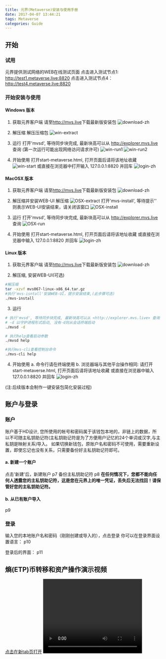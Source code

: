 ```yaml
---
title: 元界(Metaverse)安装与使用手册
date: 2017-04-07 13:44:21
tags: Metaverse
categories: Guide
---
```


开始
---------------
### 试用
元界提供测试网络的WEB在线测试页面
点击进入测试节点1: <http://test1.metaverse.live:8820>
点击进入测试节点4：<http://test4.metaverse.live:8820>

### 开始安装与使用
#### Windows 版本
1. 获取元界客户端
请至<http://mvs.live>下载最新版安装包
![download-zh](http://newmetaverse.org/guide/download-zh.png)

2. 解压缩
解压压缩包
![win-extract](http://newmetaverse.org/guide/win-extract.png)

3. 运行
打开'mvsd', 等待同步块完成, 最新块高可以从 <http://explorer.mvs.live> 查询
(第一次运行可能出现网络访问请求许可)
![win-run1](http://newmetaverse.org/guide/win-run1.png)
![win-run2](http://newmetaverse.org/guide/win-run2.png)

4. 开始使用
打开start-metaverse.html, 打开页面后请将该地址收藏
![win-start](http://newmetaverse.org/guide/win-start.png)
或直接在浏览器中打开输入  127.0.0.1:8820  并回车
![login-zh](http://newmetaverse.org/guide/login-zh.png)


#### MacOSX 版本
1. 获取元界客户端
请至<http://mvs.live>下载最新版安装包
![download-zh](http://newmetaverse.org/guide/download-zh.png)

2. 解压缩并安装WEB-UI
解压缩
![OSX-extract](http://newmetaverse.org/guide/OSX-extract.png)
打开'mvs-install', 等待提示'' 则表示WEB-UI安装结束，请关闭该窗口
![OSX-install](http://newmetaverse.org/guide/OSX-install.png)

3. 运行
打开'mvsd', 等待同步块完成, 最新块高可以从 <http://explorer.mvs.live> 查询
![OSX-run](http://newmetaverse.org/guide/OSX-run.png)

4. 开始使用
打开start-metaverse.html, 打开页面后请将该地址收藏
或直接在浏览器中输入  127.0.0.1:8820  并回车
![login-zh](http://newmetaverse.org/guide/login-zh.png)

#### Linux 版本
1. 获取元界客户端
请至<http://mvs.live>下载最新版安装包
![download-zh](http://newmetaverse.org/guide/download-zh.png)

2. 解压缩, 安装WEB-UI(可选)
```bash
#解压缩
tar -xzvf mvs067-linux-x86_64.tar.gz
#执行'mvs-isntall'安装WEB-UI，提示安装结束,(此步骤可选)
./mvs-install
```

3. 运行
```bash
# 执行'mvsd', 等待同步块完成, 最新块高可以从 <http://explorer.mvs.live> 查询
# -d 以守护进程形式启动, 没有-d则从会话终端启动
./mvsd -d

# 执行help查看启动参数
./mvsd help

#执行mvs-cli查看控制台命令
./mvs-cli help
```

4. 开始使用
a. 命令行请在终端使用
b. 浏览器端与其他平台操作相同:
请打开start-metaverse.html, 打开页面后请将该地址收藏
或直接在浏览器中输入  127.0.0.1:8820  并回车
![login-zh](http://newmetaverse.org/guide/login-zh.png)


(注:后续版本会制作一键安装包简化安装过程)

账户与登录
----------------------
### 账户
账户基于HD设计, 您所使用的帐号和密码属于该钱包本地的，非链上的数据，所以不可随主私钥助记符(主私钥助记符是为了方便用户记忆的24个单词或汉字,与主私钥是映射关系)导入。
如果切换新钱包，原账户名和密码不可使用，需要重新设置，即使忘记也没有关系，只需要备份好主私钥助记符即可。
#### a. 新建一个账户
点击'新建'后，新建账户
p7
备份主私钥助记符
p8
**在任何情况下，您都不能向任何人透露您的主私钥助记符，这是您在元界上的唯一凭证，丢失后无法找回！请保管好您的主私钥助记符。**
#### b. 从已有账户导入
p9

### 登录
输入您的本地账户名和密码（刚刚创建或导入的），点击登录
你可以在登录界面设置语言：
p10

登录后的界面：
p11


熵(ETP)币转移和资产操作演示视频
---------------------
[点击在新tab页打开](http://newmetaverse.org/video/issue_asset_mvs_1280x720.MP4)
<video src="http://newmetaverse.org/video/issue_asset_mvs_1280x720.MP4" width="320" height="240" controls="controls">
Your browser does not support the video tag.
</video>
